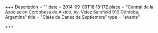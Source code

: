 +++
Description = ""
date = 2014-09-06T18:18:17Z
place = "Central de la Asociacion Cordobesa de Aikido, Av. Velez Sarsfield 910 Córdoba, Argentina"
title = "Clase de Danes de Septiembre"
type = "events"

+++

